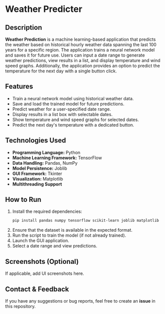 # Weather Predicter

## Description
**Weather Prediction** is a machine learning-based application that predicts the weather based on historical hourly weather data spanning the last 100 years for a specific region. The application trains a neural network model and saves it for future use. Users can input a date range to generate weather predictions, view results in a list, and display temperature and wind speed graphs. Additionally, the application provides an option to predict the temperature for the next day with a single button click.

## Features
- Train a neural network model using historical weather data.
- Save and load the trained model for future predictions.
- Predict weather for a user-specified date range.
- Display results in a list box with selectable dates.
- Show temperature and wind speed graphs for selected dates.
- Predict the next day's temperature with a dedicated button.

## Technologies Used
- **Programming Language:** Python
- **Machine Learning Framework:** TensorFlow
- **Data Handling:** Pandas, NumPy
- **Model Persistence:** Joblib
- **GUI Framework:** Tkinter
- **Visualization:** Matplotlib
- **Multithreading Support**


## How to Run
1. Install the required dependencies:
   ```sh
   pip install pandas numpy tensorflow scikit-learn joblib matplotlib
   ```
2. Ensure that the dataset is available in the expected format.
3. Run the script to train the model (if not already trained).
4. Launch the GUI application.
5. Select a date range and view predictions.

## Screenshots (Optional)
If applicable, add UI screenshots here.

## Contact & Feedback
If you have any suggestions or bug reports, feel free to create an **issue** in this repository.

